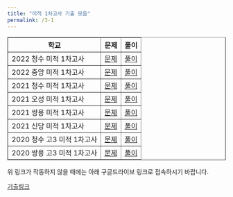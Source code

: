 ```yaml
---
title: "미적 1차고사 기출 모음"
permalink: /3-1
---
```

<table border="1">
<th>학교</th> <th>문제</th> <th>풀이</th> 
  <tr>
	<td>2022 청수 미적 1차고사</td>
    <td><a href="/pdf/test3rd/2022/2022 청수 미적 1차고사.pdf">문제</a></td>
    <td><a href="/pdf/test3rd/2022풀이/%5B풀이%5D 2022 청수 미적 1차고사.pdf">풀이</a></td>
  </tr>
    <tr>
	<td>2022 중앙 미적 1차고사</td>
    <td><a href="/pdf/test3rd/2022/2022 중앙 미적 1차고사.pdf">문제</a></td>
    <td><a href="/pdf/test3rd/2022풀이/%5B풀이%5D 2022 중앙 미적 1차고사.pdf">풀이</a></td>
  </tr>
  <tr>
	<td>2021 청수 미적 1차고사</td>
    <td><a href="/pdf/test3rd/2021/2021 청수 미적 1차고사.pdf">문제</a></td>
    <td><a href="/pdf/test3rd/2021풀이/%5B풀이%5D 2021 청수 미적 1차고사.pdf">풀이</a></td>
  </tr>
    <tr>
	<td>2021 오성 미적 1차고사</td>
    <td><a href="/pdf/test3rd/2021/2021 오성 미적 1차고사.pdf">문제</a></td>
    <td><a href="/pdf/test3rd/2021풀이/%5B풀이%5D 2021 오성 미적 1차고사.pdf">풀이</a></td>
  </tr>
    <tr>
	<td>2021 쌍용 미적 1차고사</td>
    <td><a href="/pdf/test3rd/2021/2021 쌍용 미적 1차고사.pdf">문제</a></td>
    <td><a href="/pdf/test3rd/2021풀이/%5B풀이%5D 2021 쌍용 미적 1차고사.pdf">풀이</a></td>
  </tr>
    <tr>
	<td>2021 신당 미적 1차고사</td>
    <td><a href="/pdf/test3rd/2021/2021 신당 미적 1차고사.pdf">문제</a></td>
    <td><a href="/pdf/test3rd/2021풀이/%5B풀이%5D 2021 신당 미적 1차고사.pdf">풀이</a></td>
  </tr>
      <tr>
	<td>2020 청수 고3 미적 1차고사</td>
    <td><a href="/pdf/test3rd/2020/2020 청수 고3 미적 1차고사.pdf">문제</a></td>
    <td><a href="/pdf/test3rd/2020풀이/%5B풀이%5D 2020 청수 고3 미적 1차고사.pdf">풀이</a></td>
  </tr>
    <tr>
	<td>2020 쌍용 고3 미적 1차고사</td>
    <td><a href="/pdf/test3rd/2020/2020 쌍용 고3 미적 1차고사.pdf">문제</a></td>
    <td><a href="/pdf/test3rd/2020풀이/%5B풀이%5D 2020 쌍용 고3 미적 1차고사.pdf">풀이</a></td>
  </tr>
   </table>

위 링크가 작동하지 않을 때에는 아래 구글드라이브 링크로 접속하시기 바랍니다.

[기출링크](https://drive.google.com/drive/folders/1UGlk_cz3JxXd47V4J7xAkEuPP_U67GFC?usp=sharing)